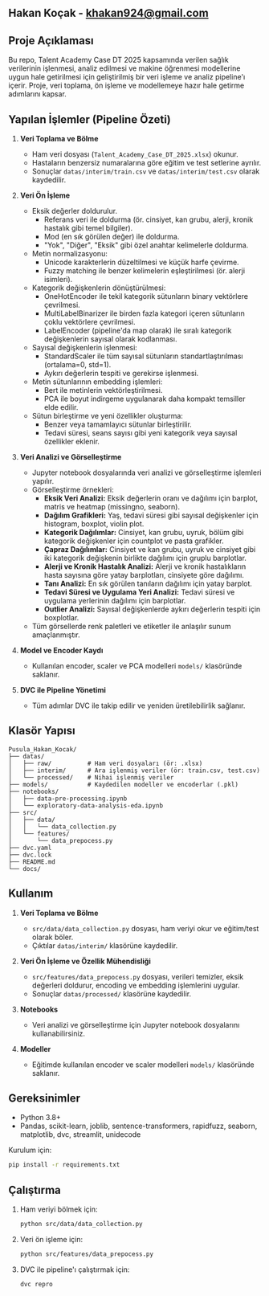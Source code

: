 
## Hakan Koçak - khakan924@gmail.com
## Proje Açıklaması

Bu repo, Talent Academy Case DT 2025 kapsamında verilen sağlık verilerinin işlenmesi, analiz edilmesi ve makine öğrenmesi modellerine uygun hale getirilmesi için geliştirilmiş bir veri işleme ve analiz pipeline'ı içerir. Proje, veri toplama, ön işleme ve modellemeye hazır hale getirme adımlarını kapsar.

## Yapılan İşlemler (Pipeline Özeti)  

1. **Veri Toplama ve Bölme**  
	- Ham veri dosyası (`Talent_Academy_Case_DT_2025.xlsx`) okunur.  
	- Hastaların benzersiz numaralarına göre eğitim ve test setlerine ayrılır.  
	- Sonuçlar `datas/interim/train.csv` ve `datas/interim/test.csv` olarak kaydedilir.  

2. **Veri Ön İşleme**  
	 - Eksik değerler doldurulur.  
		 - Referans veri ile doldurma (ör. cinsiyet, kan grubu, alerji, kronik hastalık gibi temel bilgiler).  
		 - Mod (en sık görülen değer) ile doldurma.  
		 - "Yok", "Diğer", "Eksik" gibi özel anahtar kelimelerle doldurma.  
	 - Metin normalizasyonu:  
		 - Unicode karakterlerin düzeltilmesi ve küçük harfe çevirme.  
		 - Fuzzy matching ile benzer kelimelerin eşleştirilmesi (ör. alerji isimleri).  
	 - Kategorik değişkenlerin dönüştürülmesi:  
		 - OneHotEncoder ile tekil kategorik sütunların binary vektörlere çevrilmesi.  
		 - MultiLabelBinarizer ile birden fazla kategori içeren sütunların çoklu vektörlere çevrilmesi.  
		 - LabelEncoder (pipeline'da map olarak) ile sıralı kategorik değişkenlerin sayısal olarak kodlanması.  
	 - Sayısal değişkenlerin işlenmesi:  
		 - StandardScaler ile tüm sayısal sütunların standartlaştırılması (ortalama=0, std=1).  
		 - Aykırı değerlerin tespiti ve gerekirse işlenmesi.  
	 - Metin sütunlarının embedding işlemleri:  
		 - Bert ile metinlerin vektörleştirilmesi.  
		 - PCA ile boyut indirgeme uygulanarak daha kompakt temsiller elde edilir.  
	 - Sütun birleştirme ve yeni özellikler oluşturma:  
		 - Benzer veya tamamlayıcı sütunlar birleştirilir.  
		 - Tedavi süresi, seans sayısı gibi yeni kategorik veya sayısal özellikler eklenir.


4. **Veri Analizi ve Görselleştirme**  
	 - Jupyter notebook dosyalarında veri analizi ve görselleştirme işlemleri yapılır.  
	 - Görselleştirme örnekleri:  
		 - **Eksik Veri Analizi:** Eksik değerlerin oranı ve dağılımı için barplot, matris ve heatmap (missingno, seaborn).  
		 - **Dağılım Grafikleri:** Yaş, tedavi süresi gibi sayısal değişkenler için histogram, boxplot, violin plot.  
		 - **Kategorik Dağılımlar:** Cinsiyet, kan grubu, uyruk, bölüm gibi kategorik değişkenler için countplot ve pasta grafikler.  
		 - **Çapraz Dağılımlar:** Cinsiyet ve kan grubu, uyruk ve cinsiyet gibi iki kategorik değişkenin birlikte dağılımı için gruplu barplotlar.  
		 - **Alerji ve Kronik Hastalık Analizi:** Alerji ve kronik hastalıkların hasta sayısına göre yatay barplotları, cinsiyete göre dağılımı.  
		 - **Tanı Analizi:** En sık görülen tanıların dağılımı için yatay barplot.  
		 - **Tedavi Süresi ve Uygulama Yeri Analizi:** Tedavi süresi ve uygulama yerlerinin dağılımı için barplotlar.  
		 - **Outlier Analizi:** Sayısal değişkenlerde aykırı değerlerin tespiti için boxplotlar.  
	 - Tüm görsellerde renk paletleri ve etiketler ile anlaşılır sunum amaçlanmıştır.  

5. **Model ve Encoder Kaydı**  
	- Kullanılan encoder, scaler ve PCA modelleri `models/` klasöründe saklanır.  

6. **DVC ile Pipeline Yönetimi**  
	- Tüm adımlar DVC ile takip edilir ve yeniden üretilebilirlik sağlanır.  

## Klasör Yapısı
  
```
Pusula_Hakan_Kocak/
├── datas/
│   ├── raw/          # Ham veri dosyaları (ör: .xlsx)
│   ├── interim/      # Ara işlenmiş veriler (ör: train.csv, test.csv)
│   └── processed/    # Nihai işlenmiş veriler
├── models/           # Kaydedilen modeller ve encoderlar (.pkl)
├── notebooks/
│   ├── data-pre-processing.ipynb
│   └── exploratory-data-analysis-eda.ipynb
├── src/
│   ├── data/
│   │   └── data_collection.py
│   └── features/
│       └── data_prepocess.py
├── dvc.yaml
├── dvc.lock
├── README.md
└── docs/
```

## Kullanım

1. **Veri Toplama ve Bölme**
	- `src/data/data_collection.py` dosyası, ham veriyi okur ve eğitim/test olarak böler.
	- Çıktılar `datas/interim/` klasörüne kaydedilir.

2. **Veri Ön İşleme ve Özellik Mühendisliği**
	- `src/features/data_prepocess.py` dosyası, verileri temizler, eksik değerleri doldurur, encoding ve embedding işlemlerini uygular.
	- Sonuçlar `datas/processed/` klasörüne kaydedilir.

3. **Notebooks**
	- Veri analizi ve görselleştirme için Jupyter notebook dosyalarını kullanabilirsiniz.

4. **Modeller**
	- Eğitimde kullanılan encoder ve scaler modelleri `models/` klasöründe saklanır.

## Gereksinimler

- Python 3.8+
- Pandas, scikit-learn, joblib, sentence-transformers, rapidfuzz, seaborn, matplotlib, dvc, streamlit, unidecode

Kurulum için:
```bash
pip install -r requirements.txt
```

## Çalıştırma

1. Ham veriyi bölmek için:
	```bash
	python src/data/data_collection.py
	```
2. Veri ön işleme için:
	```bash
	python src/features/data_prepocess.py
	```
3. DVC ile pipeline'ı çalıştırmak için:
	```bash
	dvc repro
	```
